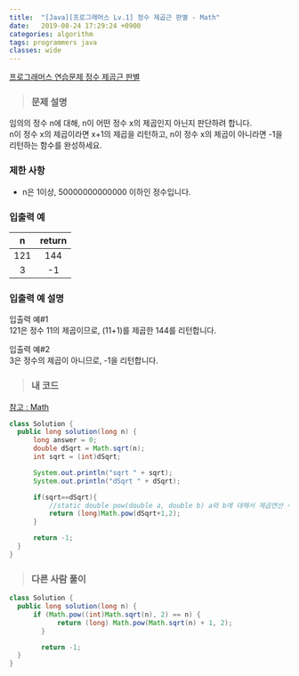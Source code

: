 ```yaml
---
title:  "[Java][프로그래머스 Lv.1] 정수 제곱근 판별 - Math"
date:   2019-08-24 17:29:24 +0900
categories: algorithm
tags: programmers java
classes: wide
---  
```


[프로그래머스 연습문제 정수 제곱근 판별](https://programmers.co.kr/learn/courses/30/lessons/12934)   

> ### 문제 설명  

임의의 정수 n에 대해, n이 어떤 정수 x의 제곱인지 아닌지 판단하려 합니다.  
n이 정수 x의 제곱이라면 x+1의 제곱을 리턴하고, n이 정수 x의 제곱이 아니라면 -1을 리턴하는 함수를 완성하세요.  

### 제한 사항  

- n은 1이상, 50000000000000 이하인 정수입니다.  

### 입출력 예  

|  n  	| return 	|
|:---:	|:------:	|
| 121 	|   144  	|
| 3   	| -1     	|  

### 입출력 예 설명  

입출력 예#1  
121은 정수 11의 제곱이므로, (11+1)를 제곱한 144를 리턴합니다.  

입출력 예#2  
3은 정수의 제곱이 아니므로, -1을 리턴합니다.  

>### 내 코드  

[참고 : Math](https://lktprogrammer.tistory.com/114)  

```java
class Solution {
  public long solution(long n) {
      long answer = 0;
      double dSqrt = Math.sqrt(n);
      int sqrt = (int)dSqrt;

      System.out.println("sqrt " + sqrt);
      System.out.println("dSqrt " + dSqrt);

      if(sqrt==dSqrt){
          //static double pow(double a, double b) a와 b에 대해서 제곱연산 수행. (5, 2) -> 25
          return (long)Math.pow(dSqrt+1,2);
      }

      return -1;
  }
}
```

>### 다른 사람 풀이  

```java
class Solution {
  public long solution(long n) {
      if (Math.pow((int)Math.sqrt(n), 2) == n) {
            return (long) Math.pow(Math.sqrt(n) + 1, 2);
        }

        return -1;
  }
}
```
